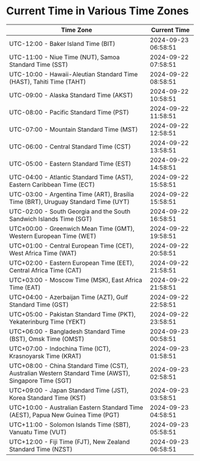 # Current Time in Various Time Zones

| Time Zone | Current Time |
|-----------|--------------|
| UTC-12:00 - Baker Island Time (BIT) | 2024-09-23 06:58:51 |
| UTC-11:00 - Niue Time (NUT), Samoa Standard Time (SST) | 2024-09-22 07:58:51 |
| UTC-10:00 - Hawaii-Aleutian Standard Time (HAST), Tahiti Time (TAHT) | 2024-09-22 08:58:51 |
| UTC-09:00 - Alaska Standard Time (AKST) | 2024-09-22 10:58:51 |
| UTC-08:00 - Pacific Standard Time (PST) | 2024-09-22 11:58:51 |
| UTC-07:00 - Mountain Standard Time (MST) | 2024-09-22 12:58:51 |
| UTC-06:00 - Central Standard Time (CST) | 2024-09-22 13:58:51 |
| UTC-05:00 - Eastern Standard Time (EST) | 2024-09-22 14:58:51 |
| UTC-04:00 - Atlantic Standard Time (AST), Eastern Caribbean Time (ECT) | 2024-09-22 15:58:51 |
| UTC-03:00 - Argentina Time (ART), Brasília Time (BRT), Uruguay Standard Time (UYT) | 2024-09-22 15:58:51 |
| UTC-02:00 - South Georgia and the South Sandwich Islands Time (SGT) | 2024-09-22 16:58:51 |
| UTC±00:00 - Greenwich Mean Time (GMT), Western European Time (WET) | 2024-09-22 19:58:51 |
| UTC+01:00 - Central European Time (CET), West Africa Time (WAT) | 2024-09-22 20:58:51 |
| UTC+02:00 - Eastern European Time (EET), Central Africa Time (CAT) | 2024-09-22 21:58:51 |
| UTC+03:00 - Moscow Time (MSK), East Africa Time (EAT) | 2024-09-22 21:58:51 |
| UTC+04:00 - Azerbaijan Time (AZT), Gulf Standard Time (GST) | 2024-09-22 22:58:51 |
| UTC+05:00 - Pakistan Standard Time (PKT), Yekaterinburg Time (YEKT) | 2024-09-22 23:58:51 |
| UTC+06:00 - Bangladesh Standard Time (BST), Omsk Time (OMST) | 2024-09-23 00:58:51 |
| UTC+07:00 - Indochina Time (ICT), Krasnoyarsk Time (KRAT) | 2024-09-23 01:58:51 |
| UTC+08:00 - China Standard Time (CST), Australian Western Standard Time (AWST), Singapore Time (SGT) | 2024-09-23 02:58:51 |
| UTC+09:00 - Japan Standard Time (JST), Korea Standard Time (KST) | 2024-09-23 03:58:51 |
| UTC+10:00 - Australian Eastern Standard Time (AEST), Papua New Guinea Time (PGT) | 2024-09-23 04:58:51 |
| UTC+11:00 - Solomon Islands Time (SBT), Vanuatu Time (VUT) | 2024-09-23 05:58:51 |
| UTC+12:00 - Fiji Time (FJT), New Zealand Standard Time (NZST) | 2024-09-23 06:58:51 |
